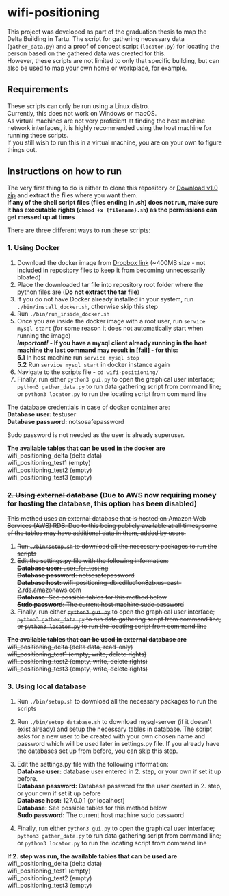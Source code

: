 # wifi-positioning
This project was developed as part of the graduation thesis to map the Delta Building in Tartu. The script for gathering necessary data (`gather_data.py`) and a proof of concept script (`locator.py`) for locating the person based on the gathered data was created for this.  
However, these scripts are not limited to only that specific building, but can also be used to map your own home or workplace, for example.

## Requirements
These scripts can only be run using a Linux distro.  
Currently, this does not work on Windows or macOS.  
As virtual machines are not very proficient at finding the host machine network interfaces, it is highly recommended using the host machine for running these scripts.  
If you still wish to run this in a virtual machine, you are on your own to figure things out.

## Instructions on how to run
The very first thing to do is either to clone this repository or [Download v1.0 zip](https://github.com/geioi/wifi-positioning/archive/refs/tags/v1.0.zip) and extract the files where you want them.  
**If any of the shell script files (files ending in .sh) does not run, make sure it has executable rights (`chmod +x {filename}.sh`) as the permissions can get messed up at times**

There are three different ways to run these scripts: 

### 1. Using Docker  
1. Download the docker image from [Dropbox link](https://www.dropbox.com/s/ng933r7go6sdoms/wifi_positioning.tar.gz?dl=1) (~400MB size - not included in repository files to keep it from becoming unnecessarily bloated)   
2. Place the downloaded tar file into repository root folder where the python files are (**Do not extract the tar file**)
3. If you do not have Docker already installed in your system, run `./bin/install_docker.sh`, otherwise skip this step
4. Run `./bin/run_inside_docker.sh`
5. Once you are inside the docker image with a root user, run `service mysql start` (for some reason it does not automatically start when running the image)  
**_Important!_ - If you have a mysql client already running in the host machine the last command may result in [fail] - for this:**  
   **5.1** In host machine run `service mysql stop`  
   **5.2** Run `service mysql start` in docker instance again  
6. Navigate to the scripts file - `cd wifi-positioning/`
7. Finally, run either `python3 gui.py` to open the graphical user interface; `python3 gather_data.py` to run data gathering script from command line; or `python3 locator.py` to run the locating script from command line

The database credentials in case of docker container are:   
**Database user:** testuser  
**Database password:** notsosafepassword  

Sudo password is not needed as the user is already superuser.

**The available tables that can be used in the docker are**  
wifi_positioning_delta (delta data)  
wifi_positioning_test1 (empty)  
wifi_positioning_test2 (empty)  
wifi_positioning_test3 (empty)   

### ~~2. Using external database~~ (Due to AWS now requiring money for hosting the database, this option has been disabled)
~~This method uses an external database that is hosted on Amazon Web Services (AWS) RDS. Due to this being publicly available at all times, some of the tables may have additional data in them, added by users.~~
1. ~~Run `./bin/setup.sh` to download all the necessary packages to run the scripts~~
2. ~~Edit the settings.py file with the following information:~~  
   ~~**Database user:** user_for_testing~~  
   ~~**Database password:** notsosafepassword~~  
   ~~**Database host:** wifi-positioning-db.cdlluc1on8zb.us-east-2.rds.amazonaws.com~~   
   ~~**Database:** See possible tables for this method below~~  
   ~~**Sudo password:** The current host machine sudo password~~
3. ~~Finally, run either `python3 gui.py` to open the graphical user interface; `python3 gather_data.py` to run data gathering script from command line; or `python3 locator.py` to run the locating script from command line~~

**~~The available tables that can be used in external database are~~**  
~~wifi_positioning_delta (delta data, read-only)~~  
~~wifi_positioning_test1 (empty, write, delete rights)~~  
~~wifi_positioning_test2 (empty, write, delete rights)~~  
~~wifi_positioning_test3 (empty, write, delete rights)~~ 

### 3. Using local database
1. Run `./bin/setup.sh` to download all the necessary packages to run the scripts
2. Run `./bin/setup_database.sh` to download mysql-server (if it doesn't exist already) and setup the necessary tables in database. The script asks for a new user to be created with your own chosen name and password which will be used later in settings.py file. If you already have the databases set up from before, you can skip this step.    
3. Edit the settings.py file with the following information:  
   **Database user:** database user entered in 2. step, or your own if set it up before.  
   **Database password:** Database password for the user created in 2. step, or your own if set it up before  
   **Database host:** 127.0.0.1 (or localhost)   
   **Database:** See possible tables for this method below  
   **Sudo password:** The current host machine sudo password  
   
4. Finally, run either `python3 gui.py` to open the graphical user interface; `python3 gather_data.py` to run data gathering script from command line; or `python3 locator.py` to run the locating script from command line  

**If 2. step was run, the available tables that can be used are**  
wifi_positioning_delta (delta data)  
wifi_positioning_test1 (empty)  
wifi_positioning_test2 (empty)  
wifi_positioning_test3 (empty)  
